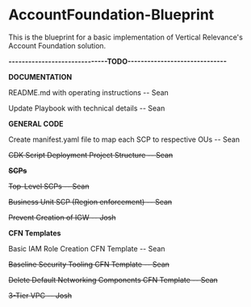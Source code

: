# AccountFoundation-Blueprint
This is the blueprint for a basic implementation of Vertical Relevance's Account Foundation solution.

**------------------------------TODO------------------------------**

**DOCUMENTATION**

README.md with operating instructions -- Sean

Update Playbook with technical details -- Sean

**GENERAL CODE**

Create manifest.yaml file to map each SCP to respective OUs -- Sean

~~CDK Script Deployment Project Structure -- Sean~~
  
~~**SCPs**~~

~~Top-Level SCPs -- Sean~~

~~Business Unit SCP (Region enforcement) -- Sean~~

~~Prevent Creation of IGW -- Josh~~

**CFN Templates**

Basic IAM Role Creation CFN Template -- Sean

~~Baseline Security Tooling CFN Template -- Sean~~

~~Delete Default Networking Components CFN Template -- Sean~~

~~3-Tier VPC -- Josh~~
